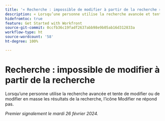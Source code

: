 ```yaml
---
title: '« Recherche : impossible de modifier à partir de la recherche »'
description: « Lorsqu’une personne utilise la recherche avancée et tente de modifier ou de modifier en masse les résultats de la recherche, l’icône Modifier ne répond pas. »
hidefromtoc: true
feature: Get Started with Workfront
source-git-commit: 0ccfb36c19fadf2637abb98e9b05ab16d312833a
workflow-type: ht
source-wordcount: '58'
ht-degree: 100%

---
```



# Recherche : impossible de modifier à partir de la recherche

Lorsqu’une personne utilise la recherche avancée et tente de modifier ou de modifier en masse les résultats de la recherche, l’icône Modifier ne répond pas.

_Premier signalement le mardi 26 février 2024._
